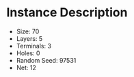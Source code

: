 # Instance Description

* Size: 70
* Layers: 5
* Terminals: 3
* Holes: 0
* Random Seed: 97531
* Net: 12
